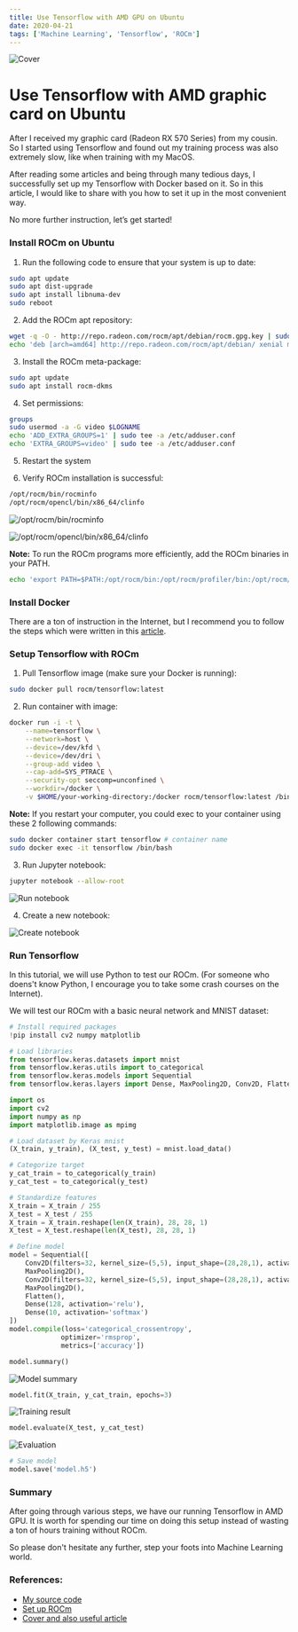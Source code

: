 ```yaml
---
title: Use Tensorflow with AMD GPU on Ubuntu
date: 2020-04-21
tags: ['Machine Learning', 'Tensorflow', 'ROCm']
---
```


![Cover](../../../assets/images/2020-04-21/cover.png)

# Use Tensorflow with AMD graphic card on Ubuntu

After I received my graphic card (Radeon RX 570 Series) from my cousin. So I started using Tensorflow and found out my training process was also extremely slow, like when training with my MacOS.

After reading some articles and being through many tedious days, I successfully set up my Tensorflow with Docker based on it. So in this article, I would like to share with you how to set it up in the most convenient way.

No more further instruction, let’s get started!



### Install ROCm on Ubuntu

1. Run the following code to ensure that your system is up to date:
```bash
sudo apt update
sudo apt dist-upgrade
sudo apt install libnuma-dev
sudo reboot
```

2. Add the ROCm apt repository:
```bash
wget -q -O - http://repo.radeon.com/rocm/apt/debian/rocm.gpg.key | sudo apt-key add -
echo 'deb [arch=amd64] http://repo.radeon.com/rocm/apt/debian/ xenial main' | sudo tee /etc/apt/sources.list.d/rocm.list
```

3. Install the ROCm meta-package:
```bash
sudo apt update
sudo apt install rocm-dkms
```
4. Set permissions:
```bash
groups
sudo usermod -a -G video $LOGNAME
echo 'ADD_EXTRA_GROUPS=1' | sudo tee -a /etc/adduser.conf
echo 'EXTRA_GROUPS=video' | sudo tee -a /etc/adduser.conf
```

5. Restart the system

6. Verify ROCm installation is successful:
```bash
/opt/rocm/bin/rocminfo
/opt/rocm/opencl/bin/x86_64/clinfo
```

![/opt/rocm/bin/rocminfo](../../../assets/images/2020-04-21/command-1.png)

![/opt/rocm/opencl/bin/x86_64/clinfo](../../../assets/images/2020-04-21/command-2.png)

__Note:__ To run the ROCm programs more efficiently, add the ROCm binaries in your PATH.
```bash
echo 'export PATH=$PATH:/opt/rocm/bin:/opt/rocm/profiler/bin:/opt/rocm/opencl/bin/x86_64' | sudo tee -a /etc/profile.d/rocm.sh
```



### Install Docker

There are a ton of instruction in the Internet, but I recommend you to follow the steps which were written in this [article](https://do.co/2zcd8NI).



### Setup Tensorflow with ROCm

1. Pull Tensorflow image (make sure your Docker is running):
```bash
sudo docker pull rocm/tensorflow:latest
```

2. Run container with image:
```bash
docker run -i -t \
    --name=tensorflow \
    --network=host \
    --device=/dev/kfd \
    --device=/dev/dri \
    --group-add video \
    --cap-add=SYS_PTRACE \
    --security-opt seccomp=unconfined \
    --workdir=/docker \
    -v $HOME/your-working-directory:/docker rocm/tensorflow:latest /bin/bash
```

__Note:__ If you restart your computer, you could exec to your container using these 2 following commands:
```bash
sudo docker container start tensorflow # container name
sudo docker exec -it tensorflow /bin/bash
```

3. Run Jupyter notebook:
```bash
jupyter notebook --allow-root
```
![Run notebook](../../../assets/images/2020-04-21/image-1.png)

4. Create a new notebook:

![Create notebook](../../../assets/images/2020-04-21/image-2.png)

### Run Tensorflow

In this tutorial, we will use Python to test our ROCm. (For someone who doens't know Python, I encourage you to take some crash courses on the Internet).

We will test our ROCm with a basic neural network and MNIST dataset:

```python
# Install required packages
!pip install cv2 numpy matplotlib
```

```python
# Load libraries
from tensorflow.keras.datasets import mnist
from tensorflow.keras.utils import to_categorical
from tensorflow.keras.models import Sequential
from tensorflow.keras.layers import Dense, MaxPooling2D, Conv2D, Flatten

import os
import cv2
import numpy as np
import matplotlib.image as mpimg
```

```python
# Load dataset by Keras mnist
(X_train, y_train), (X_test, y_test) = mnist.load_data()
```

```python
# Categorize target
y_cat_train = to_categorical(y_train)
y_cat_test = to_categorical(y_test)
```

```python
# Standardize features
X_train = X_train / 255
X_test = X_test / 255
X_train = X_train.reshape(len(X_train), 28, 28, 1)
X_test = X_test.reshape(len(X_test), 28, 28, 1)
```

```python
# Define model
model = Sequential([
    Conv2D(filters=32, kernel_size=(5,5), input_shape=(28,28,1), activation='relu'),
    MaxPooling2D(),
    Conv2D(filters=32, kernel_size=(5,5), input_shape=(28,28,1), activation='relu'),
    MaxPooling2D(),
    Flatten(),
    Dense(128, activation='relu'),
    Dense(10, activation='softmax')
])
model.compile(loss='categorical_crossentropy',
             optimizer='rmsprop',
             metrics=['accuracy'])
```

```python
model.summary()
```

![Model summary](../../../assets/images/2020-04-21/image-3.png)

```python
model.fit(X_train, y_cat_train, epochs=3)
```

![Training result](../../../assets/images/2020-04-21/image-4.png)

```python
model.evaluate(X_test, y_cat_test)
```

![Evaluation](../../../assets/images/2020-04-21/image-5.png)

```python
# Save model
model.save('model.h5')
```

### Summary

After going through various steps, we have our running Tensorflow in AMD GPU. It is worth for spending our time on doing this setup instead of wasting a ton of hours training without ROCm.

So please don't hesitate any further, step your foots into Machine Learning world.

### References:
- [My source code](https://github.com/tailtq/ml-learning/blob/master/handmade-products/digit-recognition/model.ipynb)
- [Set up ROCm](https://rocm-documentation.readthedocs.io/en/latest/Installation_Guide/Installation-Guide.html)
- [Cover and also useful article](https://towardsdatascience.com/train-neural-networks-using-amd-gpus-and-keras-37189c453878)
